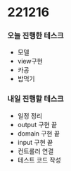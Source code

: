 # 221216

### 오늘 진행한 테스크

- 모델
- view구현
- 카공
- 밥먹기

### 내일 진행할 테스크

- 일정 정리
- output 구현 끝
- domain 구현 끝
- input 구현 끝
- 컨트롤러 연결
- 테스트 코드 작성
